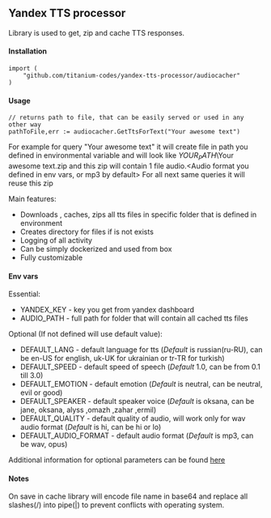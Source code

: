 Yandex TTS processor
---
Library is used to get, zip and cache TTS responses.

#### Installation
```
import (
    "github.com/titanium-codes/yandex-tts-processor/audiocacher"
)
```

#### Usage
```
// returns path to file, that can be easily served or used in any other way
pathToFile,err := audiocacher.GetTtsForText("Your awesome text")
```

For example for query "Your awesome text" it will create file in path you defined in environmental variable and will look like
$YOUR_PATH$\Your awesome text.zip and this zip will contain 1 file audio.<Audio format you defined in env vars, or mp3 by default>
For all next same queries it will reuse this zip

Main features:
* Downloads , caches, zips all tts files in specific folder that is defined in environment
* Creates directory for files if is not exists
* Logging of all activity
* Can be simply dockerized and used from box
* Fully customizable

#### Env vars

Essential:
* YANDEX_KEY - key you get from yandex dashboard
* AUDIO_PATH - full path for folder that will contain all cached tts files

Optional (If not defined will use default value):
* DEFAULT_LANG - default language for tts (*Default* is russian(ru-RU), can be en-US for english, uk-UK for ukrainian or tr-TR for turkish)
* DEFAULT_SPEED - default speed of speech (*Default* 1.0, can be from 0.1 till 3.0)
* DEFAULT_EMOTION - default emotion (*Default* is neutral, can be neutral, evil or good)
* DEFAULT_SPEAKER - default speaker voice (*Default* is oksana, can be jane, oksana, alyss ,omazh ,zahar ,ermil)
* DEFAULT_QUALITY - default quality of audio, will work only for wav audio format (*Default* is hi, can be hi or lo)
* DEFAULT_AUDIO_FORMAT - default audio format (*Default* is mp3, can be wav, opus)

Additional information for optional parameters can be found [here](https://tech.yandex.ru/speechkit/cloud/doc/guide/concepts/tts-http-request-docpage/)

#### Notes
On save in cache library will encode file name in base64 and replace all slashes(/) into pipe(|) to prevent conflicts with operating system.

